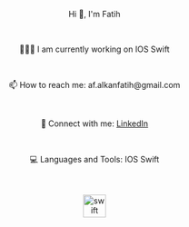 <div align="center">
  <p>Hi 👋, I'm Fatih</p>
  <br>

  <p>👨🏻‍💻 I am currently working on IOS Swift</p>
  <br>

  <p>📫 How to reach me: af.alkanfatih@gmail.com</p>
  <br>

  <p>🔗 Connect with me: <a href="https://www.linkedin.com/feed/" target="_blank">LinkedIn</a></p>
  <br>

  <p>💻 Languages and Tools: IOS Swift</p>
  <br>

  

  <br>

  
  <div>
    <img src="https://skillicons.dev/icons?i=swift" height="40" alt="swift logo" />
  </div>
</div>
